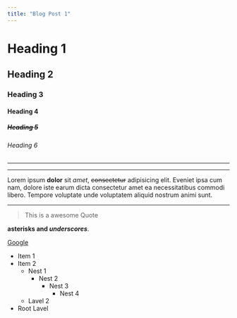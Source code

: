 ```yaml
---
title: "Blog Post 1"
---
```


# Heading 1
## Heading 2
### Heading 3
#### Heading 4
##### ~~Heading 5~~
###### Heading 6
---
---
Lorem ipsum **dolor** sit *amet*, ~~consectetur~~ adipisicing elit. Eveniet ipsa cum nam, dolore iste earum dicta consectetur amet ea necessitatibus commodi libero. Tempore voluptate unde voluptatem aliquid nostrum animi sunt.

---
> This is a awesome Quote

**asterisks and _underscores_**.

[Google](http://google.com "Visite Google")

* Item 1
* Item 2
  * Nest 1
    * Nest 2
      * Nest 3
        * Nest 4
  * Lavel 2
* Root Lavel